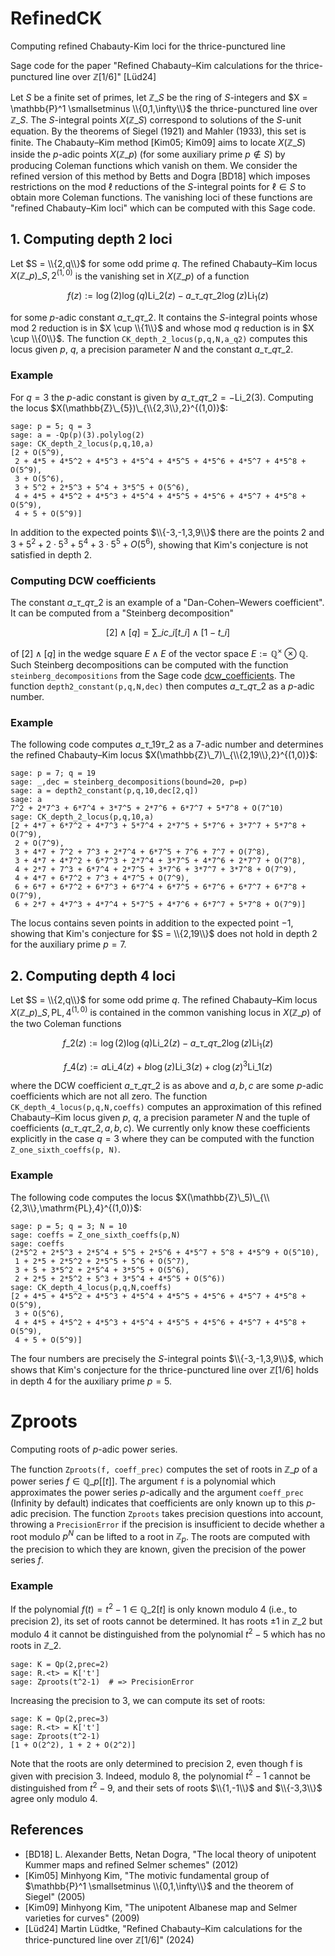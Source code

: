 # RefinedCK
Computing refined Chabauty-Kim loci for the thrice-punctured line

Sage code for the paper "Refined Chabauty–Kim calculations for the thrice-punctured line over $\mathbb{Z}[1/6]$" [Lüd24]

Let $S$ be a finite set of primes, let $\mathbb{Z}\_S$ be the ring of $S$-integers and $X = \mathbb{P}^1 \smallsetminus \\{0,1,\infty\\}$ the thrice-punctured line over $\mathbb{Z}\_S$. The $S$-integral points $X(\mathbb{Z}\_S)$ correspond to solutions of the $S$-unit equation. By the theorems of Siegel (1921) and Mahler (1933), this set is finite. The Chabauty–Kim method [Kim05; Kim09] aims to locate $X(\mathbb{Z}\_S)$ inside the $p$-adic points $X(\mathbb{Z}\_p)$ (for some auxiliary prime $p \not\in S$) by producing Coleman functions which vanish on them. We consider the refined version of this method by Betts and Dogra [BD18] which imposes restrictions on the mod $\ell$ reductions of the $S$-integral points for $\ell \in S$ to obtain more Coleman functions. The vanishing loci of these functions are "refined Chabauty–Kim loci" which can be computed with this Sage code.

## 1. Computing depth 2 loci

Let $S = \\{2,q\\}$ for some odd prime $q$. The refined Chabauty–Kim locus $X(\mathbb{Z}\_p)\_{S,2}^{(1,0)}$ is the vanishing set in $X(\mathbb{Z}\_p)$ of a function

$$ f(z) := \log(2)\log(q) \mathrm{Li}\_2(z) - a\_{\tau\_q \tau\_2} \log(z) \mathrm{Li}_1(z) $$

for some $p$-adic constant $a\_{\tau\_q \tau\_2}$. It contains the $S$-integral points whose mod 2 reduction is in $X \cup \\{1\\}$ and whose mod $q$ reduction is in $X \cup \\{0\\}$. The function `CK_depth_2_locus(p,q,N,a_q2)` computes this locus given $p$, $q$, a precision parameter $N$ and the constant $a\_{\tau\_q \tau\_2}$.

### Example

For $q = 3$ the $p$-adic constant is given by $a\_{\tau\_q \tau\_2} = - \mathrm{Li}\_2(3)$. Computing the locus $X(\mathbb{Z}\_{5})\_{\\{2,3\\},2}^{(1,0)}$:
```sage
sage: p = 5; q = 3
sage: a = -Qp(p)(3).polylog(2)
sage: CK_depth_2_locus(p,q,10,a)
[2 + O(5^9),
 2 + 4*5 + 4*5^2 + 4*5^3 + 4*5^4 + 4*5^5 + 4*5^6 + 4*5^7 + 4*5^8 + O(5^9),
 3 + O(5^6),
 3 + 5^2 + 2*5^3 + 5^4 + 3*5^5 + O(5^6),
 4 + 4*5 + 4*5^2 + 4*5^3 + 4*5^4 + 4*5^5 + 4*5^6 + 4*5^7 + 4*5^8 + O(5^9),
 4 + 5 + O(5^9)]
```

In addition to the expected points $\\{-3,-1,3,9\\}$ there are the points $2$ and $3 + 5^2 + 2\cdot 5^3 + 5^4 + 3\cdot 5^5 + O(5^6)$, showing that Kim's conjecture is not satisfied in depth 2.

### Computing DCW coefficients

The constant $a\_{\tau\_q \tau\_2}$ is an example of a "Dan-Cohen–Wewers coefficient". It can be computed from a "Steinberg decomposition" 

$$ [2] \wedge [q] = \sum\_i c\_i [t\_i] \wedge [1 - t\_i] $$

of $[2] \wedge [q]$ in the wedge square $E \wedge E$ of the vector space $E := \mathbb{Q}^\times \otimes \mathbb{Q}$. Such Steinberg decompositions can be computed with the function `steinberg_decompositions` from the Sage code [dcw_coefficients](https://github.com/martinluedtke/dcw_coefficients). The function `depth2_constant(p,q,N,dec)` then computes $a\_{\tau\_q \tau\_2}$ as a $p$-adic number.

### Example

The following code computes $a\_{\tau\_{19} \tau\_2}$ as a $7$-adic number and determines the refined Chabauty–Kim locus $X(\mathbb{Z}\_7)\_{\\{2,19\\},2}^{(1,0)}$:

```sage
sage: p = 7; q = 19
sage: _,dec = steinberg_decompositions(bound=20, p=p)
sage: a = depth2_constant(p,q,10,dec[2,q])
sage: a
7^2 + 2*7^3 + 6*7^4 + 3*7^5 + 2*7^6 + 6*7^7 + 5*7^8 + O(7^10)
sage: CK_depth_2_locus(p,q,10,a)
[2 + 4*7 + 6*7^2 + 4*7^3 + 5*7^4 + 2*7^5 + 5*7^6 + 3*7^7 + 5*7^8 + O(7^9),
 2 + O(7^9),
 3 + 4*7 + 7^2 + 7^3 + 2*7^4 + 6*7^5 + 7^6 + 7^7 + O(7^8),
 3 + 4*7 + 4*7^2 + 6*7^3 + 2*7^4 + 3*7^5 + 4*7^6 + 2*7^7 + O(7^8),
 4 + 2*7 + 7^3 + 6*7^4 + 2*7^5 + 3*7^6 + 3*7^7 + 3*7^8 + O(7^9),
 4 + 4*7 + 6*7^2 + 7^3 + 4*7^5 + O(7^9),
 6 + 6*7 + 6*7^2 + 6*7^3 + 6*7^4 + 6*7^5 + 6*7^6 + 6*7^7 + 6*7^8 + O(7^9),
 6 + 2*7 + 4*7^3 + 4*7^4 + 5*7^5 + 4*7^6 + 6*7^7 + 5*7^8 + O(7^9)]
```

The locus contains seven points in addition to the expected point $-1$, showing that Kim's conjecture for $S = \\{2,19\\}$ does not hold in depth 2 for the auxiliary prime $p = 7$.


## 2. Computing depth 4 loci

Let $S = \\{2,q\\}$ for some odd prime $q$. The refined Chabauty–Kim locus $X(\mathbb{Z}\_p)\_{S,\mathrm{PL},4}^{(1,0)}$ is contained in the common vanishing locus in $X(\mathbb{Z}\_p)$ of the two Coleman functions

$$ f\_2(z) := \log(2)\log(q) \mathrm{Li}\_2(z) - a\_{\tau\_q \tau\_2} \log(z) \mathrm{Li}_1(z) $$

$$ f\_4(z) := a \mathrm{Li}\_4(z) + b\log(z) \mathrm{Li}\_3(z) + c \log(z)^3 \mathrm{Li}\_1(z) $$

where the DCW coefficient $a\_{\tau\_q \tau\_2}$ is as above and $a,b,c$ are some $p$-adic coefficients which are not all zero. The function `CK_depth_4_locus(p,q,N,coeffs)` computes an approximation of this refined Chabauty–Kim locus given $p$, $q$, a precision parameter $N$ and the tuple of coefficients $(a\_{\tau\_q \tau\_2}, a, b, c)$.
We currently only know these coefficients explicitly in the case $q = 3$ where they can be computed with the function `Z_one_sixth_coeffs(p, N)`.

### Example

The following code computes the locus $X(\mathbb{Z}\_5)\_{\\{2,3\\},\mathrm{PL},4}^{(1,0)}$:

```sage
sage: p = 5; q = 3; N = 10
sage: coeffs = Z_one_sixth_coeffs(p,N)
sage: coeffs
(2*5^2 + 2*5^3 + 2*5^4 + 5^5 + 2*5^6 + 4*5^7 + 5^8 + 4*5^9 + O(5^10),
 1 + 2*5 + 2*5^2 + 2*5^5 + 5^6 + O(5^7),
 3 + 5 + 3*5^2 + 2*5^4 + 3*5^5 + O(5^6),
 2 + 2*5 + 2*5^2 + 5^3 + 3*5^4 + 4*5^5 + O(5^6))
sage: CK_depth_4_locus(p,q,N,coeffs)
[2 + 4*5 + 4*5^2 + 4*5^3 + 4*5^4 + 4*5^5 + 4*5^6 + 4*5^7 + 4*5^8 + O(5^9),
 3 + O(5^6),
 4 + 4*5 + 4*5^2 + 4*5^3 + 4*5^4 + 4*5^5 + 4*5^6 + 4*5^7 + 4*5^8 + O(5^9),
 4 + 5 + O(5^9)]
```

The four numbers are precisely the $S$-integral points $\\{-3,-1,3,9\\}$, which shows that Kim's conjecture for the thrice-punctured line over $\mathbb{Z}[1/6]$ holds in depth 4 for the auxiliary prime $p = 5$.

# Zproots

Computing roots of $p$-adic power series.

The function `Zproots(f, coeff_prec)` computes the set of roots in $\mathbb{Z}\_p$ of a power series $f \in \mathbb{Q}\_p[[t]]$. The argument `f` is a polynomial which approximates the power series $p$-adically and the argument `coeff_prec` (Infinity by default) indicates that coefficients are only known up to this $p$-adic precision. The function `Zproots` takes precision questions into account, throwing a `PrecisionError` if the precision is insufficient to decide whether a root modulo $p^N$ can be lifted to a root in $\mathbb{Z}_p$. The roots are computed with the precision to which they are known, given the precision of the power series $f$.

### Example

If the polynomial $f(t) = t^2 - 1 \in \mathbb{Q}\_2[t]$ is only known modulo 4 (i.e., to precision 2), its set of roots cannot be determined. It has roots $\pm 1$ in $\mathbb{Z}\_2$ but modulo 4 it cannot be distinguished from the polynomial $t^2-5$ which has no roots in $\mathbb{Z}\_2$.

```sage
sage: K = Qp(2,prec=2)
sage: R.<t> = K['t']
sage: Zproots(t^2-1)  # => PrecisionError
```

Increasing the precision to 3, we can compute its set of roots:


```sage
sage: K = Qp(2,prec=3)
sage: R.<t> = K['t']
sage: Zproots(t^2-1)
[1 + O(2^2), 1 + 2 + O(2^2)]
```

Note that the roots are only determined to precision 2, even though f is given with precision 3. Indeed, modulo 8, the polynomial $t^2 -1$ cannot be distinguished from $t^2-9$, and their sets of roots $\\{1,-1\\}$ and $\\{-3,3\\}$ agree only modulo 4.


## References

 - [BD18] L. Alexander Betts, Netan Dogra, "The local theory of unipotent Kummer maps and refined Selmer schemes" (2012)
 - [Kim05] Minhyong Kim, "The motivic fundamental group of $\mathbb{P}^1 \smallsetminus \\{0,1,\infty\\}$ and the theorem of Siegel" (2005)
 - [Kim09] Minhyong Kim, "The unipotent Albanese map and Selmer varieties for curves" (2009)
 - [Lüd24] Martin Lüdtke, "Refined Chabauty–Kim calculations for the thrice-punctured line over $\mathbb{Z}[1/6]$" (2024)
